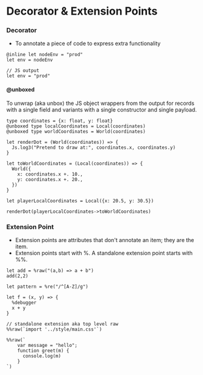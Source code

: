 # Decorator & Extension Points

### Decorator
- To annotate a piece of code to express extra functionality

```reasonml
@inline let nodeEnv = "prod"
let env = nodeEnv

// JS output
let env = "prod"
```

#### @unboxed
To unwrap (aka unbox) the JS object wrappers from the output for records with a single field and variants with a single constructor and single payload. 
```reasonml
type coordinates = {x: float, y: float}
@unboxed type localCoordinates = Local(coordinates)
@unboxed type worldCoordinates = World(coordinates)

let renderDot = (World(coordinates)) => {
  Js.log3("Pretend to draw at:", coordinates.x, coordinates.y)
}

let toWorldCoordinates = (Local(coordinates)) => {
  World({
    x: coordinates.x +. 10.,
    y: coordinates.x +. 20.,
  })
}

let playerLocalCoordinates = Local({x: 20.5, y: 30.5})

renderDot(playerLocalCoordinates->toWorldCoordinates)
```
 
### Extension Point
- Extension points are attributes that don't annotate an item; they are the item. 
- Extension points start with %. A standalone extension point starts with %%.


```reasonml
let add = %raw("(a,b) => a + b")
add(2,2)

let pattern = %re("/^[A-Z]/g")

let f = (x, y) => {
  %debugger
  x + y
}

// standalone extension aka top level raw
%%raw(`import '../style/main.css'`)

%%raw(`
    var message = "hello";
    function greet(m) {
      console.log(m)
    }
`)
```
